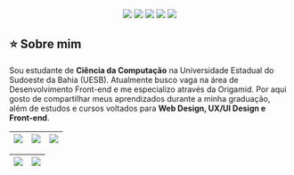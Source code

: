 
<div align="center">
  <!-- Work Links -->
  <a href="https://github.com/ivanasouzax" target="_blank"><img src="https://img.shields.io/badge/GitHub-100000?style=for-the-badge&logo=github&logoColor=white" target="_blank"></a>
  <a href="https://www.linkedin.com/in/ivana-souza-santos/" target="_blank"><img src="https://img.shields.io/badge/-LinkedIn-%230077B5?style=for-the-badge&logo=linkedin&logoColor=white" target="_blank"></a>
  <a href = "contato.issant@gmail.com"><img src="https://img.shields.io/badge/Gmail-D14836?style=for-the-badge&logo=gmail&logoColor=white"></a>
  <!-- Social Links -->
  <a href="https://www.instagram.com/ivanasouzax/" target="_blank"><img src="https://img.shields.io/badge/-Instagram-%23E4405F?style=for-the-badge&logo=instagram&logoColor=white" target="_blank"></a>
  <a href="https://steamcommunity.com/id/Ravenaplayer/" target="_blank"><img src="https://img.shields.io/badge/Steam-000000?style=for-the-badge&logo=steam&logoColor=white" target="_blank"></a>
</div>

## ⭐️ Sobre mim

Sou estudante de <b>Ciência da Computação</b> na Universidade Estadual do Sudoeste da Bahia (UESB). Atualmente busco vaga na área de Desenvolvimento Front-end e me especializo através da Origamid. Por aqui gosto de compartilhar meus aprendizados durante a minha graduação, além de estudos e cursos voltados para <b>Web Design, UX/UI Design e Front-end</b>.

| ![](http://github-profile-summary-cards.vercel.app/api/cards/stats?username=ivanasouzax&theme=tokyonight) | ![](http://github-profile-summary-cards.vercel.app/api/cards/repos-per-language?username=ivanasouzax&hide=Html&theme=tokyonight) | ![](http://github-profile-summary-cards.vercel.app/api/cards/most-commit-language?username=ivanasouzax&theme=tokyonight) |
| :-: | :-: | :-: |

| ![](http://github-profile-summary-cards.vercel.app/api/cards/profile-details?username=ivanasouzax&theme=tokyonight) | ![](https://github-readme-streak-stats.herokuapp.com/?user=ivanasouzax&theme=tokyonight&hide_border=true&date_format=M%20j%5B%2C%20Y%5D&background=1A1B27&stroke=35AFA3&ring=BF91F3&fire=BF91F3&currStreakNum=BF91F3&sideNums=BF91F3&currStreakLabel=BF91F3&sideLabels=BF91F3&dates=35AFA3) |
| :-: | :-: |
